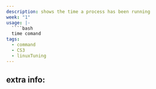 ```yaml
---
description: shows the time a process has been running
week: "1"
usage: |-
  ````bash 
  time comand
tags:
  - command
  - CS3
  - linuxTuning
---
```

## extra info:
